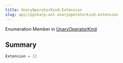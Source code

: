 ```yaml
---
title: UnaryOperatorKind.Extension
slug: api/cppsharp.ast.unaryoperatorkind.extension
---
```

Enumeration Member in [UnaryOperatorKind](/api/cppsharp/ast/unaryoperatorkind)

## Summary



```csharp
Extension = 12
```

